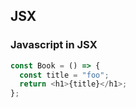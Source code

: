 ## JSX

### Javascript in JSX

```javascript
const Book = () => {
  const title = "foo";
  return <h1>{title}</h1>;
};
```
